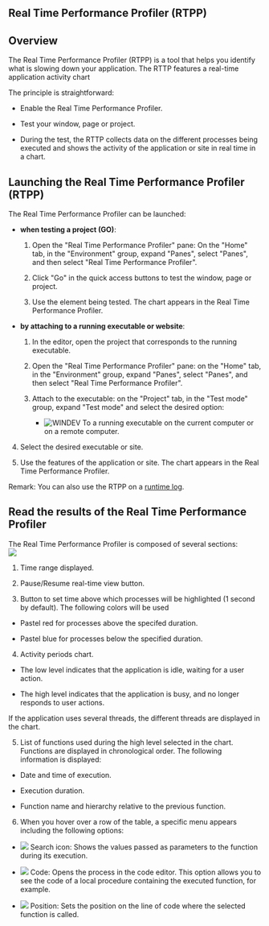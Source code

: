 
## Real Time Performance Profiler (RTPP)
			

<a name="NOTE1"></a>
<a name="NOTE1_1"></a>


## Overview
<a name="overview_ELTTEXTE000159"></a>
The Real Time Performance Profiler (RTPP) is a tool that helps you identify what is slowing down your application. The RTTP features a real-time application activity chart

The principle is straightforward: 

- Enable the Real Time Performance Profiler.

- Test your window, page or project.  

- During the test, the RTTP collects data on the different processes being executed and shows the activity of the application or site in real time in a chart. 




<a name="NOTE2"></a>
<a name="NOTE2_1"></a>


## Launching the Real Time Performance Profiler (RTPP)
<a name="launching_the_real_time_performance_profiler_rtpp_ELTTEXTE000183"></a>
The Real Time Performance Profiler can be launched: 

- **when testing a project (GO)**: 

	1. Open the "Real Time Performance Profiler" pane: On the "Home" tab, in the "Environment" group, expand "Panes", select "Panes", and then select "Real Time Performance Profiler".

	2. Click "Go" in the quick access buttons to test the window, page or project. 

	3. Use the element being tested. The chart appears in the Real Time Performance Profiler. 




- **by attaching to a running executable or website**: 

	1. In the editor, open the project that corresponds to the running executable.  

	2. Open the "Real Time Performance Profiler" pane: on the "Home" tab, in the "Environment" group, expand "Panes", select "Panes", and then select "Real Time Performance Profiler".

	3. Attach to the executable: on the "Project" tab, in the "Test mode" group, expand "Test mode" and select the desired option: 

		- ![WINDEV](https://doc.pcsoft.fr/ext/images/us/WD.png) To a running executable on the current computer or on a remote computer. 




4. Select the desired executable or site. 

5. Use the features of the application or site. The chart appears in the Real Time Performance Profiler. 




Remark: You can also use the RTPP on a [runtime log](../Editeurs/2019030.md). 





<a name="NOTE3"></a>
<a name="NOTE3_1"></a>


## Read the results of the Real Time Performance Profiler
<a name="read_the_results_the_real_time_performance_profiler_ELTTEXTE000207"></a>
The Real Time Performance Profiler is composed of several sections: 
<br>![](https://doc.pcsoft.fr/en-US/images/image.awp?langid=3&name=Analyseur_temps_r%E9el%20-%20HC%20N%B0001.gif)


1. Time range displayed. 

2. Pause/Resume real-time view button. 

3. Button to set time above which processes will be highlighted (1 second by default). The following colors will be used

- Pastel red for processes above the specifed duration. 

- Pastel blue for processes below the specified duration. 




4. Activity periods chart. 

- The low level indicates that the application is idle, waiting for a user action. 

- The high level indicates that the application is busy, and no longer responds to user actions. 


If the application uses several threads, the different threads are displayed in the chart. 

5. List of functions used during the high level selected in the chart. Functions are displayed in chronological order. The following information is displayed: 

- Date and time of execution. 

- Execution duration. 

- Function name and hierarchy relative to the previous function. 




6. When you hover over a row of the table, a specific menu appears including the following options: 

- ![](https://doc.pcsoft.fr/en-US/images/image.awp?langid=3&name=Analyseur_temps_r%E9el%20-%20HC%20N%B0001%203.gif) Search icon: Shows the values passed as parameters to the function during its execution. 

- ![](https://doc.pcsoft.fr/en-US/images/image.awp?langid=3&name=Analyseur_temps_r%E9el%20-%20HC%20N%B0001%202.gif) Code: Opens the process in the code editor. This option allows you to see the code of a local procedure containing the executed function, for example. 

- ![](https://doc.pcsoft.fr/en-US/images/image.awp?langid=3&name=Analyseur_temps_r%E9el%20-%20HC%20N%B0001%201.gif) Position: Sets the position on the line of code where the selected function is called. 





